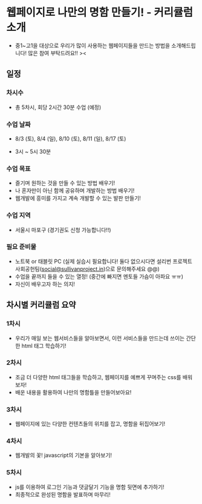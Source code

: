 # 웹페이지로 나만의 명함 만들기! - 커리큘럼 소개

- 중1~고1을 대상으로 우리가 많이 사용하는 웹페이지들을 만드는 방법을 소개해드립니다! 많은 참여 부탁드려요!! ><

## 일정

### 차시수
- 총 5차시, 회당 2시간 30분 수업 (예정)

### 수업 날짜

- 8/3 (토), 8/4 (일), 8/10 (토), 8/11 (일), 8/17 (토)

- 3시 ~ 5시 30분

### 수업 목표
- 즐기며 원하는 것을 만들 수 있는 방법 배우기!
- 나 혼자만이 아닌 함께 공유하며 개발하는 방법 배우기!
- 웹개발에 흥미를 가지고 계속 개발할 수 있는 발판 만들기!


### 수업 지역
- 서울시 마포구 (경기권도 신청 가능합니다!!)

### 필요 준비물
- 노트북 or 태블릿 PC (실제 실습시 필요합니다! 둘다 없으시다면 설리번 프로젝트 사회공헌팀(social@sullivanproject.in)으로 문의해주세요 @@)
- 수업을 끝까지 들을 수 있는 열정! (중간에 빠지면 멘토들 가슴이 아파요 ㅠㅠ)
- 자신이 배우고자 하는 의지!



## 차시별 커리큘럼 요약

### 1차시
- 우리가 매일 보는 웹서비스들을 알아보면서, 이런 서비스들을 만드는데 쓰이는 간단한 html 태그 학습하기!

### 2차시
- 조금 더 다양한 html 태그들을 학습하고, 웹페이지를 예쁘게 꾸며주는 css를 배워보자!
- 배운 내용을 활용하여 나만의 명함틀을 만들어보아요!

### 3차시
- 웹페이지에 있는 다양한 컨텐츠들의 위치를 잡고, 명함을 뒤집어보기!
 
### 4차시
- 웹개발의 꽃! javascript의 기본을 알아보기!
 
### 5차시
- js를 이용하여 로그인 기능과 댓글달기 기능을 명함 뒷면에 추가하기!
- 최종적으로 완성된 명함을 발표하며 마무리!
